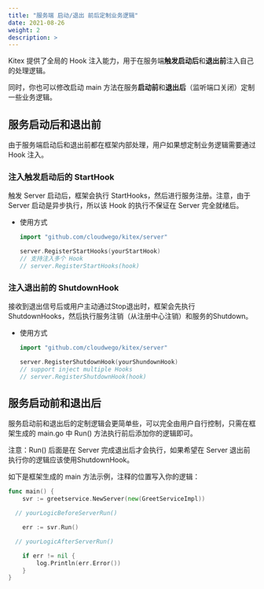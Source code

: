 ```yaml
---
title: "服务端 启动/退出 前后定制业务逻辑"
date: 2021-08-26
weight: 2
description: >
---
```


Kitex 提供了全局的 Hook 注入能力，用于在服务端**触发启动后**和**退出前**注入自己的处理逻辑。

同时，你也可以修改启动 main 方法在服务**启动前**和**退出后**（监听端口关闭）定制一些业务逻辑。

## 服务启动后和退出前

由于服务端启动后和退出前都在框架内部处理，用户如果想定制业务逻辑需要通过 Hook 注入。

### 注入触发启动后的 StartHook

触发 Server 启动后，框架会执行 StartHooks，然后进行服务注册。注意，由于 Server 启动是异步执行，所以该 Hook 的执行不保证在 Server 完全就绪后。

- 使用方式

  ```go
  import "github.com/cloudwego/kitex/server"

  server.RegisterStartHooks(yourStartHook)
  // 支持注入多个 Hook
  // server.RegisterStartHooks(hook)
  ```



### 注入退出前的 ShutdownHook

接收到退出信号后或用户主动通过Stop退出时，框架会先执行 ShutdownHooks，然后执行服务注销（从注册中心注销）和服务的Shutdown。

- 使用方式

  ```go
  import "github.com/cloudwego/kitex/server"

  server.RegisterShutdownHook(yourShundownHook)
  // support inject multiple Hooks
  // server.RegisterShutdownHook(hook)
  ```


## 服务启动前和退出后

服务启动前和退出后的定制逻辑会更简单些，可以完全由用户自行控制，只需在框架生成的 main.go 中 Run() 方法执行前后添加你的逻辑即可。

注意：Run() 后面是在 Server 完成退出后才会执行，如果希望在 Server 退出前执行你的逻辑应该使用ShutdownHook。

如下是框架生成的 main 方法示例，注释的位置写入你的逻辑：

```go
func main() {
	svr := greetservice.NewServer(new(GreetServiceImpl))

  // yourLogicBeforeServerRun()

	err := svr.Run()

  // yourLogicAfterServerRun()

	if err != nil {
		log.Println(err.Error())
	}
}

```






